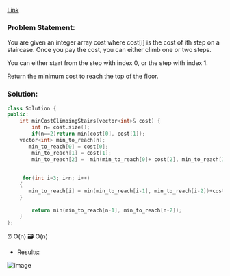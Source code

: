 [Link](https://leetcode.com/problems/min-cost-climbing-stairs/)  

### Problem Statement:  

You are given an integer array cost where cost[i] is the cost of ith step on a staircase. Once you pay the cost, you can either climb one or two steps.

You can either start from the step with index 0, or the step with index 1.

Return the minimum cost to reach the top of the floor.


### Solution:  

```cpp
class Solution {
public:
    int minCostClimbingStairs(vector<int>& cost) {
        int n= cost.size();
        if(n==2)return min(cost[0], cost[1]);
    vector<int> min_to_reach(n);
       min_to_reach[0] = cost[0];
        min_to_reach[1] = cost[1];
        min_to_reach[2] =  min(min_to_reach[0]+ cost[2], min_to_reach[1]+cost[2]);
    
        
     for(int i=3; i<n; i++)
    {
       min_to_reach[i] = min(min_to_reach[i-1], min_to_reach[i-2])+cost[i];
    }
    
        return min(min_to_reach[n-1], min_to_reach[n-2]);
    }
};
```

⏰ O(n)
🗃️ O(n)

- Results: 

![image](https://user-images.githubusercontent.com/64036955/175516565-ad76d0e6-3947-4f8b-a73f-628fb10964fc.png)


